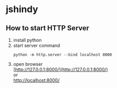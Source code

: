 # jshindy
 
## How to start HTTP Server

1. install python
1. start server command
    ```
    python -m http.server --bind localhost 8000
    ```
1. open browser  
    [http://127.0.0.1:8000/](http://127.0.0.1:8000/)  
    or  
    [http://localhost:8000/](http://localhost:8000/)  


